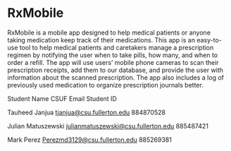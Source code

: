 # RxMobile


RxMobile is a mobile app designed to help medical patients or anyone taking medication keep track of their medications. This app is an easy-to-use tool 
to help medical patients and caretakers manage a prescription regimen by notifying the user when to take pills, how many, and when to order a refill. 
The app will use users’ mobile phone cameras to scan their prescription receipts, add them to our database, and provide the user with information about 
the scanned prescription. The app also includes a log of previously used medication to organize prescription journals better.


Student Name          CSUF Email                            Student ID

Tauheed Janjua        tjanjua@csu.fullerton.edu             884870528

Julian Matuszewski    julianmatuszewski@csu.fullerton.edu   885487421

Mark Perez            Perezmd3129@csu.fullerton.edu         885269381


